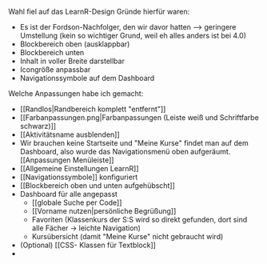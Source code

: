 Wahl fiel auf das LearnR-Design
Gründe hierfür waren:
- Es ist der Fordson-Nachfolger, den wir davor hatten --> geringere Umstellung (kein so wichtiger Grund, weil eh alles anders ist bei 4.0)
- Blockbereich oben (ausklappbar)
- Blockbereich unten
- Inhalt in voller Breite darstellbar
- Icongröße anpassbar
- Navigationssymbole auf dem Dashboard


Welche Anpassungen habe ich gemacht:

- [[Randlos|Randbereich komplett "entfernt"]]
- [[Farbanpassungen.png|Farbanpassungen (Leiste weiß und Schriftfarbe schwarz)]]
- [[Aktivitätsname ausblenden]]
- Wir brauchen keine Startseite und "Meine Kurse" findet man auf dem Dashboard, also wurde das Navigationsmenü oben aufgeräumt. [[Anpassungen Menüleiste]]
- [[Allgemeine Einstellungen LearnR]]
- [[Navigationssymbole]] konfiguriert
- [[Blockbereich oben und unten aufgehübscht]]
- Dashboard für alle angepasst
	- [[globale Suche per Code]]
	- [[Vorname nutzen|persönliche Begrüßung]]
	- Favoriten (Klassenkurs der S:S wird so direkt gefunden, dort sind alle Fächer -> leichte Navigation)
	- Kursübersicht (damit "Meine Kurse" nicht gebraucht wird)
- (Optional) [[CSS- Klassen für Textblock]]
- 